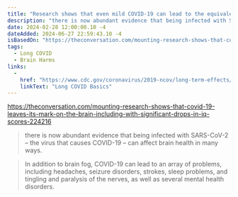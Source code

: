 ```yaml
---
title: "Research shows that even mild COVID-19 can lead to the equivalent of seven years of brain aging"
description: "there is now abundant evidence that being infected with SARS-CoV-2 – the virus that causes COVID-19 – can affect brain health in many ways."
date: 2024-02-28 12:00:00.10 -4
dateAdded: 2024-06-27 22:59:43.10 -4
isBasedOn: "https://theconversation.com/mounting-research-shows-that-covid-19-leaves-its-mark-on-the-brain-including-with-significant-drops-in-iq-scores-224216"
tags:
  - Long COVID
  - Brain Harms
links:
  -
    href: "https://www.cdc.gov/coronavirus/2019-ncov/long-term-effects/index.html"
    linkText: "Long COVID Basics"
---
```


https://theconversation.com/mounting-research-shows-that-covid-19-leaves-its-mark-on-the-brain-including-with-significant-drops-in-iq-scores-224216

> there is now abundant evidence that being infected with SARS-CoV-2 – the virus that causes COVID-19 – can affect brain health in many ways.

> In addition to brain fog, COVID-19 can lead to an array of problems, including headaches, seizure disorders, strokes, sleep problems, and tingling and paralysis of the nerves, as well as several mental health disorders.
